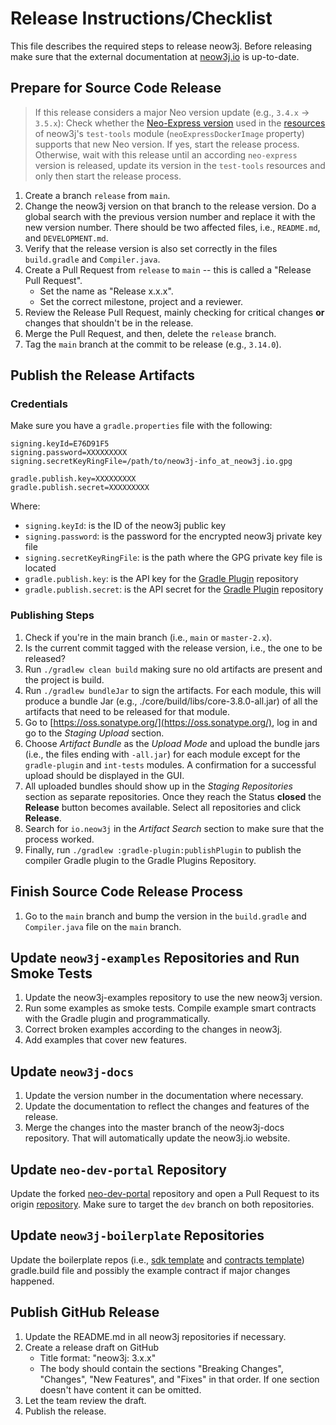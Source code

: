 # Release Instructions/Checklist

This file describes the required steps to release neow3j. Before releasing make sure that the external documentation
at [neow3j.io](https://neow3j.io) is up-to-date.

## Prepare for Source Code Release

> If this release considers a major Neo version update (e.g., `3.4.x` &rarr; `3.5.x`): Check whether the [Neo-Express
> version](https://github.com/neo-project/neo-express/releases) used in
> the [resources](test-tools/src/main/resources/test.properties) of neow3j's `test-tools` module (`neoExpressDockerImage`
> property) supports that new Neo version. If yes, start the release process. Otherwise, wait with this release until an
> according `neo-express` version is released, update its version in the `test-tools` resources and only then start the
> release process.

1. Create a branch `release` from `main`.
2. Change the neow3j version on that branch to the release version. Do a global search with the previous version number
   and replace it with the new version number. There should be two affected files, i.e., `README.md`,
   and `DEVELOPMENT.md`.
3. Verify that the release version is also set correctly in the files `build.gradle` and `Compiler.java`.
4. Create a Pull Request from `release` to `main` -- this is called a "Release Pull Request".
    - Set the name as "Release x.x.x".
    - Set the correct milestone, project and a reviewer.
5. Review the Release Pull Request, mainly checking for critical changes **or** changes that shouldn't be in the
   release.
6. Merge the Pull Request, and then, delete the `release` branch.
7. Tag the `main` branch at the commit to be release (e.g., `3.14.0`).

## Publish the Release Artifacts

### Credentials

Make sure you have a `gradle.properties` file with the following:

```
signing.keyId=E76D91F5
signing.password=XXXXXXXXX
signing.secretKeyRingFile=/path/to/neow3j-info_at_neow3j.io.gpg

gradle.publish.key=XXXXXXXXX
gradle.publish.secret=XXXXXXXXX
```

Where:

- `signing.keyId`: is the ID of the neow3j public key
- `signing.password`: is the password for the encrypted neow3j private key file
- `signing.secretKeyRingFile`: is the path where the GPG private key file is located
- `gradle.publish.key`: is the API key for the [Gradle Plugin](https://plugins.gradle.org) repository
- `gradle.publish.secret`: is the API secret for the [Gradle Plugin](https://plugins.gradle.org) repository

### Publishing Steps

1. Check if you're in the main branch (i.e., `main` or `master-2.x`).
2. Is the current commit tagged with the release version, i.e., the one to be released?
3. Run `./gradlew clean build` making sure no old artifacts are present and the project is build.
4. Run `./gradlew bundleJar` to sign the artifacts. For each module, this will produce a bundle Jar (e.g.,
   ./core/build/libs/core-3.8.0-all.jar) of all the artifacts that need to be released for that module.
5. Go to [https://oss.sonatype.org/](https://oss.sonatype.org/), log in and go to the *Staging Upload* section.
6. Choose *Artifact Bundle* as the *Upload Mode* and upload the bundle jars (i.e., the files ending with `-all.jar`) for
   each module except for the `gradle-plugin` and `int-tests` modules. A confirmation for a successful upload should be
   displayed in the GUI.
7. All uploaded bundles should show up in the *Staging Repositories* section as separate repositories. Once they reach
   the Status **closed** the **Release** button becomes available. Select all repositories and click **Release**.
8. Search for `io.neow3j` in the *Artifact Search* section to make sure that the process worked.
9. Finally, run `./gradlew :gradle-plugin:publishPlugin` to publish the compiler Gradle plugin to the Gradle Plugins
   Repository.

## Finish Source Code Release Process

1. Go to the `main` branch and bump the version in the `build.gradle` and `Compiler.java` file on the `main` branch.

## Update `neow3j-examples` Repositories and Run Smoke Tests

1. Update the neow3j-examples repository to use the new neow3j version.
2. Run some examples as smoke tests. Compile example smart contracts with the Gradle plugin and programmatically.
3. Correct broken examples according to the changes in neow3j.
4. Add examples that cover new features.

## Update `neow3j-docs`

1. Update the version number in the documentation where necessary.
2. Update the documentation to reflect the changes and features of the release.
3. Merge the changes into the master branch of the neow3j-docs repository. That will automatically update the neow3j.io
   website.

## Update `neo-dev-portal` Repository

Update the forked [neo-dev-portal](https://github.com/AxLabs/neo-dev-portal) repository and open a Pull Request to its
origin [repository](https://github.com/neo-project/neo-dev-portal). Make sure to target the `dev` branch on both
repositories.

## Update `neow3j-boilerplate` Repositories

Update the boilerplate repos (i.e., [sdk template](https://github.com/neow3j/neow3j-boilerplate-sdk) and
[contracts template](https://github.com/neow3j/neow3j-boilerplate-sdk)) gradle.build file and possibly the example
contract if major changes happened.

## Publish GitHub Release

1. Update the README.md in all neow3j repositories if necessary.
2. Create a release draft on GitHub
    - Title format: "neow3j: 3.x.x"
    - The body should contain the sections "Breaking Changes", "Changes", "New Features", and "Fixes" in that order. If
      one section doesn't have content it can be omitted.
3. Let the team review the draft.
4. Publish the release.
